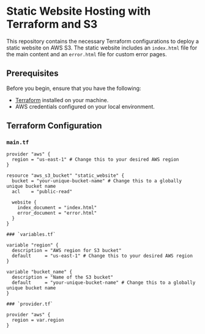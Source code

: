 # Static Website Hosting with Terraform and S3

This repository contains the necessary Terraform configurations to deploy a static website on AWS S3. The static website includes an `index.html` file for the main content and an `error.html` file for custom error pages.

## Prerequisites

Before you begin, ensure that you have the following:

- [Terraform](https://www.terraform.io/downloads.html) installed on your machine.
- AWS credentials configured on your local environment.

## Terraform Configuration

### `main.tf`

```hcl
provider "aws" {
  region = "us-east-1" # Change this to your desired AWS region
}

resource "aws_s3_bucket" "static_website" {
  bucket = "your-unique-bucket-name" # Change this to a globally unique bucket name
  acl    = "public-read"

  website {
    index_document = "index.html"
    error_document = "error.html"
  }
}

### `variables.tf`

variable "region" {
  description = "AWS region for S3 bucket"
  default     = "us-east-1" # Change this to your desired AWS region
}

variable "bucket_name" {
  description = "Name of the S3 bucket"
  default     = "your-unique-bucket-name" # Change this to a globally unique bucket name
}

### `provider.tf`

provider "aws" {
  region = var.region
}
